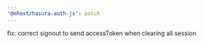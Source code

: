 ```yaml
---
'@nhost/hasura-auth-js': patch
---
```


fix: correct signout to send accessToken when clearing all session
